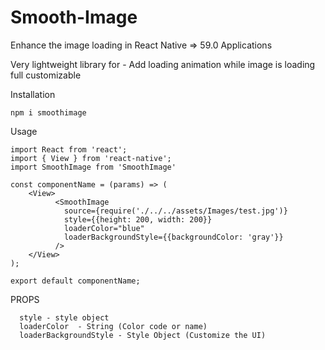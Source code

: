 # Smooth-Image
Enhance the image loading in React Native => 59.0 Applications

Very lightweight library for -
Add loading animation while image is loading full customizable 

Installation 

    npm i smoothimage

Usage

    import React from 'react';
    import { View } from 'react-native';
    import SmoothImage from 'SmoothImage'

    const componentName = (params) => (
        <View>
              <SmoothImage
                source={require('./../../assets/Images/test.jpg')}
                style={{height: 200, width: 200}}
                loaderColor="blue"
                loaderBackgroundStyle={{backgroundColor: 'gray'}}
              />
        </View>
    );

    export default componentName;


PROPS 

      style - style object
      loaderColor  - String (Color code or name)
      loaderBackgroundStyle - Style Object (Customize the UI)
